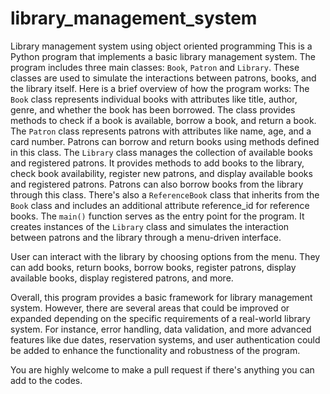 # library_management_system
Library management system using object oriented programming 
This is a Python program that implements a basic library management system.
The program includes three main classes: `Book`, `Patron` and `Library`. These classes are used to simulate the interactions between patrons, books, and the library itself. Here is a brief overview of how the program works:
The `Book` class represents individual books with attributes like title, author, genre, and whether the book has been borrowed. The class provides methods to check if a book is available, borrow a book, and return a book.
The `Patron` class represents patrons with attributes like name, age, and a card number. Patrons can borrow and return books using methods defined in this class.
The `Library` class manages the collection of available books and registered patrons. It provides methods to add books to the library, check book availability, register new patrons, and display available books and registered patrons. Patrons can also borrow books from the library through this class.
There's also a `ReferenceBook` class that inherits from the `Book` class and includes an additional attribute reference_id for reference books.
The `main()` function serves as the entry point for the program. It creates instances of the `Library` class and simulates the interaction between patrons and the library through a menu-driven interface.

User can interact with the library by choosing options from the menu. They can add books, return books, borrow books, register patrons, display available books, display registered patrons, and more.

Overall, this program provides a basic framework for library management system. However, there are several areas that could be improved or expanded depending on the specific requirements of a real-world library system. For instance, error handling, data validation, and more advanced features like due dates, reservation systems, and user authentication could be added to enhance the functionality and robustness of the program.

You are highly welcome to make a pull request if there's anything you can add to the codes.
